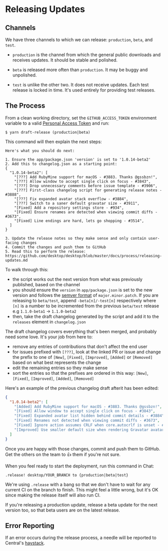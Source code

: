 # Releasing Updates

## Channels

We have three channels to which we can release: `production`, `beta`, and `test`.

- `production` is the channel from which the general public downloads and receives updates. It should be stable and polished.

- `beta` is released more often than `production`. It may be buggy and unpolished.

- `test` is unlike the other two. It does not receive updates. Each test release is locked in time. It's used entirely for providing test releases.

## The Process

From a clean working directory, set the `GITHUB_ACCESS_TOKEN` environment variable to a valid [Personal Access Token](https://help.github.com/articles/creating-a-personal-access-token-for-the-command-line/) and run:

```shellsession
$ yarn draft-release (production|beta)
```

This command will then explain the next steps:

```shellsession
Here's what you should do next:

1. Ensure the app/package.json 'version' is set to '1.0.14-beta2'
2. Add this to changelog.json as a starting point:
{
  "1.0.14-beta2": [
    "[???] Add RubyMine support for macOS - #3883. Thanks @gssbzn!",
    "[???] Allow window to accept single click on focus - #3843",
    "[???] Drop unnecessary comments before issue template - #3906",
    "[???] First-class changelog script for generating release notes - #3888",
    "[???] Fix expanded avatar stack overflow - #3884",
    "[???] Switch to a saner default gravatar size - #3911",
    "[Fixed] Add a repository settings store - #934",
    "[Fixed] Ensure renames are detected when viewing commit diffs - #3673",
    "[Fixed] Line endings are hard, lets go shopping - #3514",
  ]
}

3. Update the release notes so they make sense and only contain user-facing changes
4. Commit the changes and push them to GitHub
5. Read this to perform the release: https://github.com/desktop/desktop/blob/master/docs/process/releasing-updates.md
```

To walk through this:

 - the script works out the next version from what was previously published, based on the channel
 - you should ensure the `version` in `app/package.json` is set to the new version and follows the [semver format](https://semver.org/) of `major.minor.patch`. If you are releasing to `beta/test`, append `-beta[n]/-test[n]` respectively where `[n]` is a number to be incremented from the previous `beta/test` release e.g `1.1.0-beta1` -> `1.1.0-beta2`
 - then, take the draft changelog generated by the script and add it to the `releases` element in `changelog.json`

The draft changelog covers everything that's been merged, and probably need some love. It's your job from here to:

 - remove any entries of contributions that don't affect the end user
 - for issues prefixed with `[???]`, look at the linked PR or issue and change the prefix to one of `[New]`, `[Fixed]`, `[Improved]`, `[Added]` or `[Removed]` based on what best represents the change
 - edit the remaining entries so they make sense
 - sort the entries so that the prefixes are ordered in this way: `[New]`, `[Fixed]`, `[Improved]`, `[Added]`, `[Removed]`

Here's an example of the previous changelog draft afterit has been edited:

```json
{
  "1.0.14-beta2": [
    "[Added] Add RubyMine support for macOS - #3883. Thanks @gssbzn!",
    "[Fixed] Allow window to accept single click on focus - #3843",
    "[Fixed] Expanded avatar list hidden behind commit details - #3884",
    "[Fixed] Renames not detected when viewing commit diffs - #3673",
    "[Fixed] Ignore action assumes CRLF when core.autocrlf is unset - #3514",
    "[Improved] Use smaller default size when rendering Gravatar avatars - #3911",
  ]
}
```

Once you are happy with those changes, commit and push them to GitHub. Get the others on the team to :thumbsup: them if you're not sure.

When you feel ready to start the deployment, run this command in Chat:

```
.release! desktop/YOUR_BRANCH to {production|beta|test}
```

We're using `.release` with a bang so that we don't have to wait for any current CI on the branch to finish. This might feel a little wrong, but it's OK since making the release itself will also run CI.

If you're releasing a production update, release a beta update for the next version too, so that beta users are on the latest release.

## Error Reporting

If an error occurs during the release process, a needle will be reported to Central's [haystack](https://haystack.githubapp.com/central).
